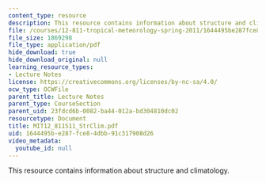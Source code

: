 ```yaml
---
content_type: resource
description: This resource contains information about structure and climatology.
file: /courses/12-811-tropical-meteorology-spring-2011/1644495be287fce84dbb91c317908d26_MIT12_811S11_StrClim.pdf
file_size: 1869298
file_type: application/pdf
hide_download: true
hide_download_original: null
learning_resource_types:
- Lecture Notes
license: https://creativecommons.org/licenses/by-nc-sa/4.0/
ocw_type: OCWFile
parent_title: Lecture Notes
parent_type: CourseSection
parent_uid: 23fdcd6b-0082-ba44-012a-bd304810dc02
resourcetype: Document
title: MIT12_811S11_StrClim.pdf
uid: 1644495b-e287-fce8-4dbb-91c317908d26
video_metadata:
  youtube_id: null
---
```

This resource contains information about structure and climatology.